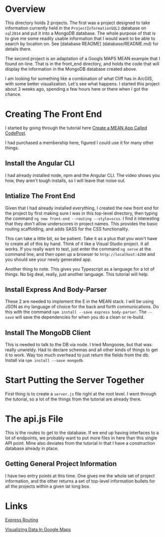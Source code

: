 # Overview

This directory holds 2 projects. The first was a project designed to take information currently held in the
`ProjectInformationSQL2` database on `sql2014` and put it into a MongoDB database. The whole purpose of that
is to give me some readily usable information that I would want to be able to search by location on. See [database README]
(database/README.md) for details there.

The second project is an adaptation of a Googls MAPS MEAN example that I found on-line. That is in the front_end
directory, and holds the code that will display the information in the MongoDB database created above.

I am looking for something like a combination of what Cliff has in ArcGIS, with
some better visualization. Let's see what happens. I started this project about
3 weeks ago, spending a few hours here or there when I got the chance.

# Creating The Front End

I started by going through the tutorial here [Create a MEAN App Called CodePost](https://coursetro.com/courses/13/Create-a-MEAN-App-Called-CodePost---Full-Stack).

I had purchased a membership here, figured I could use it for many other things.

## Install the Angular CLI

I had already installed node, npm and the Angular CLI. The video shows you how,
they aren't tough installs, so I will leave that noise out.

## Intialize The Front End

Given that I had already installed everything, I created the new front end for
the project by first making sure I was in this top-level directory, then typing
the command `ng new front-end --routing --style=scss`. I find it interesting that they don't allow
underscores in project names. This provides the basic routing scaffolding, and
adds SASS for the CSS functionality.

This can take a little bit, so be patient. Take it as a plus that you won't have
to create all of this by hand. Think of it like a Visual Studio project. It all
works. If you really want to test, just enter the command `ng serve` at the command
line, and then open up a browser to `http://localhost:4200` and you should see your
newly generated app.

Another thing to note. This gives you Typescript as a language for a lot of things.
No big deal, really, just another language. This tutorial will help.

## Install Express And Body-Parser

These 2 are needed to implement the E in the MEAN stack. I will be using JSON
as my language of choice for the back and forth communications. Do this with the
command `npm install --save express body-parser`. The `--save` will save the
dependencies for when you do a clean or re-build.

## Install The MongoDB Client

This is needed to talk to the DB via node. I tried Mongoose, but that was really unwieldy. Had
to declare schemas and all other kinds of things to get it to work. Way too much overhead to
just return the fields from the db. Install via `npm install --save mongodb`.

# Start Putting the Server Together

First thing is to create a `server.js` file right at the root level. I went through
the tutorial, so a lot of the things from the tutorial are already there.

# The api.js File

This is the routes to get to the database. If we end up having interfaces to a lot
of endpoints, we probably want to put more files in here than this single API point. Mine also deviates from the tutorial in that I have a construction database
already in place.

## Getting General Project Information

I have two entry points at this time. One gives me the whole set of project information, and the other
returns a set of top-level information bullets for all the projects within a given lat long box.

# Links

[Express Routing](https://expressjs.com/en/guide/routing.html)

[Visualizing Data In Google Maps](https://developers.google.com/maps/documentation/javascript/earthquakes#circle_size)